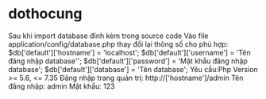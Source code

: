 # dothocung
Sau khi import database đính kèm trong source code
Vào file  application/config/database.php thay đổi lại thông số cho phù hợp:
$db['default']['hostname'] = 'localhost';
$db['default']['username'] = 'Tên đăng nhập database'';
$db['default']['password'] = 'Mật khẩu đăng nhập database';
$db['default']['database'] = 'Tên database';
Yêu cầu:Php Version >= 5.6, <= 7.35
Đăng nhập trang quản trị: http://['hostname']/admin
Tên đăng nhập: admin
Mật khẩu: 123
